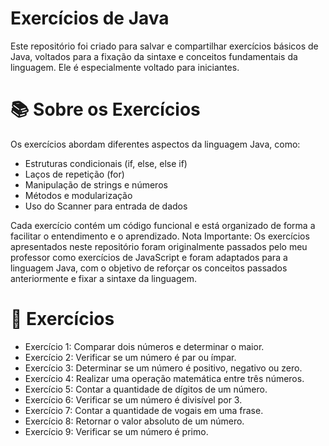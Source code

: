 
# Exercícios de Java

Este repositório foi criado para salvar e compartilhar exercícios básicos de Java, voltados para a fixação da sintaxe e conceitos fundamentais da linguagem. Ele é especialmente voltado para iniciantes.

# 📚 Sobre os Exercícios
Os exercícios abordam diferentes aspectos da linguagem Java, como:

- Estruturas condicionais (if, else, else if)
- Laços de repetição (for)
- Manipulação de strings e números
- Métodos e modularização
- Uso do Scanner para entrada de dados

Cada exercício contém um código funcional e está organizado de forma a facilitar o entendimento e o aprendizado. Nota Importante: Os exercícios apresentados neste repositório foram originalmente passados pelo meu professor como exercícios de JavaScript e foram adaptados para a linguagem Java, com o objetivo de reforçar os conceitos passados anteriormente e fixar a sintaxe da linguagem.

# 📘 Exercícios 
- Exercício 1: Comparar dois números e determinar o maior.
- Exercício 2: Verificar se um número é par ou ímpar.
- Exercício 3: Determinar se um número é positivo, negativo ou zero.
- Exercício 4: Realizar uma operação matemática entre três números.
- Exercício 5: Contar a quantidade de dígitos de um número.
- Exercício 6: Verificar se um número é divisível por 3.
- Exercício 7: Contar a quantidade de vogais em uma frase.
- Exercício 8: Retornar o valor absoluto de um número.
- Exercício 9: Verificar se um número é primo. 
